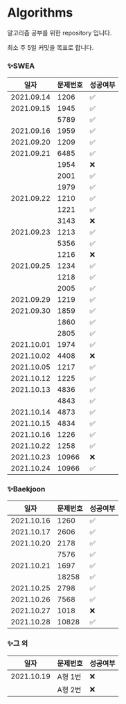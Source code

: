 # Algorithms
알고리즘 공부를 위한 repository 입니다.

최소 주 5일 커밋을 목표로 합니다.



### ✨SWEA

| 일자       | 문제번호 | 성공여부 |
| ---------- | -------- | -------- |
| 2021.09.14 | 1206     | ✅        |
| 2021.09.15 | 1945     | ✅        |
|            | 5789     | ✅        |
| 2021.09.16 | 1959     | ✅        |
| 2021.09.20 | 1209     | ✅        |
| 2021.09.21 | 6485     | ✅        |
|            | 1954     | ❌        |
|            | 2001     | ✅        |
|            | 1979     | ✅        |
| 2021.09.22 | 1210     | ✅        |
|            | 1221     | ✅        |
|            | 3143     | ❌        |
| 2021.09.23 | 1213     | ✅        |
|            | 5356     | ✅        |
|            | 1216     | ❌        |
| 2021.09.25 | 1234     | ✅        |
|            | 1218     | ✅        |
|            | 2005     | ✅        |
| 2021.09.29 | 1219     | ✅        |
| 2021.09.30 | 1859     | ✅        |
|            | 1860     | ✅        |
|            | 2805     | ✅        |
| 2021.10.01 | 1974     | ✅        |
| 2021.10.02 | 4408     | ❌        |
| 2021.10.05 | 1217     | ✅        |
| 2021.10.12 | 1225     | ✅        |
| 2021.10.13 | 4836     | ✅        |
|            | 4843     | ✅        |
| 2021.10.14 | 4873     | ✅        |
| 2021.10.15 | 4834     | ✅        |
| 2021.10.16 | 1226     | ✅        |
| 2021.10.22 | 1258     | ✅        |
| 2021.10.23 | 10966    | ❌        |
| 2021.10.24 | 10966    | ✅        |



### ✨Baekjoon

| 일자       | 문제번호 | 성공여부 |
| ---------- | -------- | -------- |
| 2021.10.16 | 1260     | ✅        |
| 2021.10.17 | 2606     | ✅        |
| 2021.10.20 | 2178     | ✅        |
|            | 7576     | ✅        |
| 2021.10.21 | 1697     | ✅        |
|            | 18258    | ✅        |
| 2021.10.25 | 2798     | ✅        |
| 2021.10.26 | 7568     | ✅        |
| 2021.10.27 | 1018     | ❌        |
| 2021.10.28 | 10828    | ✅        |



### ✨그 외

| 일자       | 문제번호 | 성공여부 |
| ---------- | -------- | -------- |
| 2021.10.19 | A형 1번  | ❌        |
|            | A형 2번  | ❌        |

 

